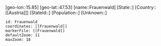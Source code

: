 ﻿---
location: [47.53,15.85]
mapzoom: [7,12] 
mapmarker: city 
type: City
tags:
- geo/City


SpocWebEntityId: 30240
isDeleted: false
confidential: public

---
[geo-lon::15.85]
[geo-lat::47.53]
[name::Frauenwald]
[State::]
[Country::[[Austria]]]
[StateId::]
[Population::]
[Unknown::]


```leaflet
id: Frauenwald
coordinates: [[Frauenwald]]
markerFile: [[Frauenwald]]
defaultZoom: 11 
maxZoom: 18
```
